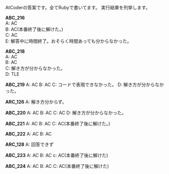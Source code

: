 AtCoderの答案です。全てRubyで書いてます。
実行結果を列挙します。

__ABC_216__  
A: AC  
B: AC(本番終了後に解けた。)  
C: AC  
E: 解答中に時間終了。おそらく時間あっても分からなかった。  

__ABC_218__  
A: AC  
B: AC  
C: 解き方が分からなかった。  
D: TLE  

__ABC_219__
A: AC
B: AC
C: コードで表現できなかった。
D: 解き方が分からなかった。

__ARC_126__
A: 解き方分からず。

__ABC_220__
A: AC
B: AC
C: AC
D: 解き方が分からなかった。

__ABC_221__
A: AC
B: AC
C: AC(本番終了後に解けた。)

__ABC_222__
A: AC
B: AC

__ARC_128__
A: 回答できず

__ABC_223__
A: AC
B: AC
c: AC(本番終了後に解けた)

__ABC_224__
A: AC
B: AC
C: AC(本番終了後に解けた)

